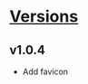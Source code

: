 # [Versions](https://github.com/Tracktor/eslint-config-react-tracktor/releases)

## v1.0.4

- Add favicon
